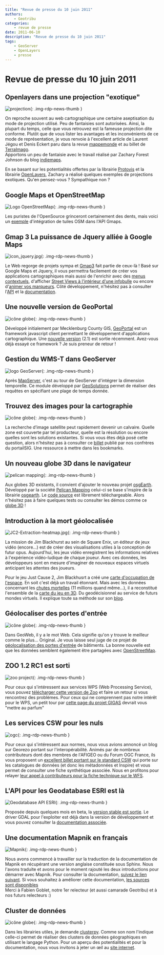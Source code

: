 ```yaml
---
title: "Revue de presse du 10 juin 2011"
authors:
    - Geotribu
categories:
    - revue de presse
date: 2011-06-10
description: "Revue de presse du 10 juin 2011"
tags:
    - GeoServer
    - OpenLayers
    - presse
---
```


# Revue de presse du 10 juin 2011

## Openlayers dans une projection "exotique"

![projection](https://cdn.geotribu.fr/img/logos-icones/divers/projection.png "icône projection"){: .img-rdp-news-thumb }

On reproche souvent au web cartographique une certaine aseptisation du mode de projection utilisé. Peu de fantaisies sont autorisées. Ainsi, la plupart du temps, celle que vous retrouvez est la fameuse projection dite conforme. Plutôt que de vous lister les avantages et les inconvénients de ce mode de représentation, je vous renvoie à l'excellent article de Laurent Jégou et Denis Eckert paru dans la revue [mappemonde](http://mappemonde.mgm.fr/num20/internet/int08401.html) et au billet de [TerraImago](http://terrimago.blogspot.com/2009_03_01_archive.html).  
Apportons un peu de fantaisie avec le travail réalisé par Zachary Forest Johnson du blog [indiemaps](http://indiemaps.com/blog/).

En se basant sur les potentialités offertes par la librairie [Protovis](http://vis.stanford.edu/protovis/) et la librairie [OpenLayers](https://openlayers.org/), Zachary a réalisé quelques exemples de projections exotiques. Qu'en pensez-vous ? Sympathique non ?

## Google Maps et OpenStreetMap

![Logo OpenStreetMap](https://cdn.geotribu.fr/img/logos-icones/OpenStreetMap/Openstreetmap.png){: .img-rdp-news-thumb }

Les puristes de l'OpenSource grinceront certainement des dents, mais voici un [exemple](http://broady.github.com/osm-layer/example.html) d'intégration de tuiles OSM dans l'API Gmaps.

## Gmap 3 La puissance de Jquery alliée à Google Maps

![icon_jquery.jpg](https://cdn.geotribu.fr/img/logos-icones/programmation/jquery.png){: .img-rdp-news-thumb }

Le Web regorge de projets sympa et [Gmap3](http://gmap3.net/) fait partie de ceux-là ! Basé sur Google Maps et Jquery, il vous permettra facilement de créer vos applications cartographiques mais aussi de l'enrichir avec des [menus contextuels](http://gmap3.net/examples/context-menu.html), d'afficher [Street Views à l'intérieur d'une infobulle](http://gmap3.net/examples/street-view-info-window.html) ou encore d'[animer vos marqueurs](http://gmap3.net/examples/marker-animation.html). Côté développement, n'hésitez pas à consulter l'[API](http://gmap3.net/api.html) et la [documentation](http://gmap3.net/documentation.html).

## Une nouvelle version de GeoPortal

![icône globe](https://cdn.geotribu.fr/img/internal/icons-rdp-news/world.png){: .img-rdp-news-thumb }

Développé initialement par Mecklenburg County GIS, [GeoPortal](http://code.google.com/p/geoportal/) est un framework javascript client permettant le développement d'applications cartographique. Une [nouvelle version](http://fuzzytolerance.info/code/geoportal-2-1-released/) (2.1) est sortie récemment. Avez-vous déjà essayé ce framework ? Je suis preneur de retour !

## Gestion du WMS-T dans GeoServer

![logo GeoServer](https://cdn.geotribu.fr/img/logos-icones/logiciels_librairies/geoserver.png "logo GeoServer"){: .img-rdp-news-thumb }

Après [MapServer](http://mapserver.org/ogc/wms_time.html), c'est au tour de GeoServer d'intégrer la dimension temporelle. Ce module développé par [GeoSolutions](http://geo-solutions.blogspot.com/2011/06/time-and-elevation-support-in-geoserver.html) permet de réaliser des requêtes en spécifiant une plage de temps donnée.

## Trouvez des images pour la cartographie

![icône globe](https://cdn.geotribu.fr/img/internal/icons-rdp-news/world.png){: .img-rdp-news-thumb }

La recherche d’image satellite peut rapidement devenir un calvaire. Quelle zone est couverte par tel producteur, quelle est la résolution ou encore quelles sont les solutions existantes. Si vous vous êtes déjà posé cette question, alors n'hésitez pas à consulter ce [billet](http://www.portailsig.org/content/cherchez-vous-meme-votre-imagerie-spatiale) publié par nos confrères du portailSIG. Une ressource à mettre dans les bookmarks.

## Un nouveau globe 3D dans le navigateur

![pelican mapping](https://cdn.geotribu.fr/img/logos-icones/pelican_mapping.png){: .img-rdp-news-thumb }

Aux globes 3D existants, il convient d'ajouter le nouveau projet [osgEarth](http://pelicanmapping.com/?p=155). Développé par la société [Pelican Mapping](http://pelicanmapping.com/) celui-ci se base s'inspire de la librairie [osgearth](http://osgearth.org/). Le [code source](https://github.com/gwaldron/godzi-webgl/wiki/Godzi) est librement téléchargeable. Alors n'hésitez pas à faire quelques tests ou consulter les démos comme ce [globe 3D](http://demo.pelicanmapping.com/rmweb/webgl/tests/simple.html) !

## Introduction à la mort géolocalisée

![JC2-Extraction-heatmap.jpg](https://cdn.geotribu.fr/img/internal/icons-rdp-news/heatmap.png){: .img-rdp-news-thumb }

La mission de Jim Blackhurst au sein de Square Enix, un éditeur de jeux vidéo (encore...) est de créer des visualisations utiles à la conception de futur opus. Aujourd'hui, les jeux vidéo enregistrent les informations relatives à l'expérience vidéo-ludique de chaque joueur. Avec ces données, les développeurs sont en mesure d'imaginer de nouveaux espaces virtuels anticipant les attentes des joueurs.

Pour le jeu Just Cause 2, Jim Blackhusrt a créé une [carte d'occupation de l'espace](http://jimblackhurst.com/wp/wp-content/uploads/2011/05/JC2-Extraction-heatmap.jpg). En soit c'est déjà un travail étonnant. Mais avec les données concernant les [chutes mortelles](http://youtu.be/5kjs-SC70Wg) (11 millions quand même...), il a reconstitué l'ensemble de la [carte du jeu en 3D](http://youtu.be/hEoxaGkNcrg). Du geodécisionnel au service de futurs mondes virtuels. Il explique toute sa méthode sur son [blog](http://jimblackhurst.com/wp/?p=213).

## Géolocaliser des portes d'entrée

![icône globe](https://cdn.geotribu.fr/img/internal/icons-rdp-news/world.png){: .img-rdp-news-thumb }

Dans GeoWeb, il y a le mot Web. Cela signifie qu'on y trouve le meilleur comme le plus... Original. Je vous laisse seul juge de ce projet de [géolocalisation des portes d'entrée](http://frontdoor.cloudapp.net/) de bâtiments. La bonne nouvelle est que les données semblent également être partagées avec [OpenStreetMap](https://www.openstreetmap.org/).

## ZOO 1.2 RC1 est sorti

![zoo project](https://cdn.geotribu.fr/img/logos-icones/logiciels_librairies/zoo-project.png){: .img-rdp-news-thumb }

Pour ceux qui s'intéressent aux services WPS (Web Processing Service), vous pouvez [télécharger cette version de Zoo](http://zoo-project.org/trac/wiki/Release/1.2.0) et faire un retour si vous rencontrez des problèmes. Pour ceux qui ne comprennent pas notre intérêt pour le WPS, un petit tour par [cette page du projet GIGAS](http://www.thegigasforum.eu/forum/recommendations/rec-wps-002.html) devrait vous "mettre au parfum"

## Les services CSW pour les nuls

![ogc](https://cdn.geotribu.fr/img/logos-icones/entreprises_association/ogc.png){: .img-rdp-news-thumb }

Pour ceux qui s'intéressent aux normes, nous vous avions annoncé un blog sur Georezo portant sur l'interopérabilité. Animés par de nombreux contributeurs dont des membres de l'AFIGEO ou du Forum OGC France, ils vous proposent un [excellent billet portant sur le standard CSW](http://georezo.net/blog/geointerop/2011/05/30/le-csw-pour-les-nuls/) qui porte sur les catalogues de données (et donc les métadonnées et Inspire) et vous permet de consulter une fiche synthétique associée. Nous en profitons pour relayer [leur appel à contributeurs pour la fiche technique sur le WFS](http://georezo.net/blog/geointerop/2011/06/09/appel-a-contributeurs-pour-la-fiche-technique-sur-le-wfs/).

## L'API pour les Geodatabase ESRI est là

![Geodatabase API ESRI](https://cdn.geotribu.fr/img/logos-icones/entreprises_association/esri.jpg){: .img-rdp-news-thumb }

Proposée depuis quelques mois en beta, la [version stable est sortie](http://www.esri.com/news/releases/11-2qtr/esri-file-geodatabase-api-is-now-available.html). Le driver GDAL pour l'exploiter est déjà dans la version de développement et vous pouvez consulter la [documentation associée](http://www.gdal.org/ogr/drv_filegdb.html).

## Une documentation Mapnik en français

![Mapnik](https://cdn.geotribu.fr/img/logos-icones/logiciels_librairies/mapnik.png){: .img-rdp-news-thumb }

Nous avons commencé à travailler sur la traduction de la documentation de Mapnik en récupérant une version anglaise constituée sous Sphinx. Nous l'avons traduite et avons pour le moment rajouté les deux introductions pour démarrer avec Mapnik. Pour consulter la documentation, [suivez le lien suivant](http://thomasg77.github.com/Mapnik-docs/fr/index.html). Si vous souhaitez à améliorer cette documentation, [les sources sont disponibles](https://github.com/ThomasG77/sphinx-docs)  
Merci à Fabien Goblet, notre 1er relecteur (et aussi camarade Geotribu) et à nos futurs relecteurs :)

## Cluster de données

![icône globe](https://cdn.geotribu.fr/img/internal/icons-rdp-news/world.png){: .img-rdp-news-thumb }

Dans les librairies utiles, je demande [clusterpy](http://code.google.com/p/clusterpy/). Comme son nom l'indique celle-ci permet de réaliser des clusters de données géographiques en utilisant le langage Python. Pour un aperçu des potentialités et pour la documentation, nous vous invitons à jeter un œil au [site internet](http://www.rise-group.org/risem/clusterpy/index.html).
